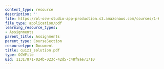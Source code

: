 ```yaml
---
content_type: resource
description: ''
file: https://ol-ocw-studio-app-production.s3.amazonaws.com/courses/1-033-mechanics-of-material-systems-an-energy-approach-fall-2003/11317871024b023c42d5c48f9ae71710_quiz1_solution.pdf
file_type: application/pdf
learning_resource_types:
- Assignments
parent_title: Assignments
parent_type: CourseSection
resourcetype: Document
title: quiz1_solution.pdf
type: OCWFile
uid: 11317871-024b-023c-42d5-c48f9ae71710
---
```

